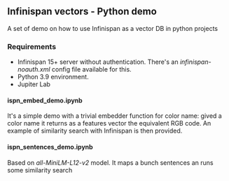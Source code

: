 ## Infinispan vectors - Python demo

A set of demo on how to use Infinispan as a vector DB in python projects

### Requirements

- Infinispan 15+ server without authentication. There's an _infinispan-noauth.xml_ config file
available for this.
- Python 3.9 environment.
- Jupiter Lab


#### ispn_embed_demo.ipynb
It's a simple demo with a trivial embedder function for color name:
gived a color name it returns as a features vector the equivalent RGB code.
An example of similarity search with Infinispan is then provided.

#### ispn_sentences_demo.ipynb
Based on _all-MiniLM-L12-v2_ model. It maps a bunch sentences an runs
some similarity search


